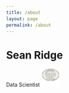 ```yaml
---
title: /about
layout: page
permalink: /about
---
```


# Sean Ridge
Data Scientist <img src="/assets/avatar.svg" alt="Sean" title="A cute kitten" width="50" height="50" />
